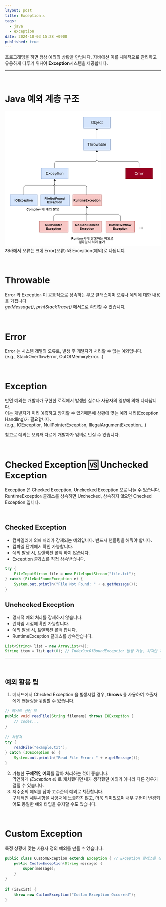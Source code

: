 ```yaml
---
layout: post
title: Exception ⚠️
tags:
  - java
  - exception
date: 2024-10-03 15:28 +0900
published: true
---
```


프로그래밍을 하면 항상 예외의 상황을 만납니다. 자바에선 이를 체계적으로 관리하고 유용하게 다루기 위하여 **Exception**시스템을 제공합니다. <br />

<hr />
<br />

# Java 예외 계층 구조
![exception.png](../assets/exception/exception.png)
자바에서 오류는 크게 Error(오류) 와 Exception(예외)로 나뉩니다. <br />

<br />

# Throwable
Error 와 Exception 이 공통적으로 상속하는 부모 클래스이며 오류나 예외에 대한 내용을 가집니다. <br />
*getMessage()*, *printStackTrace()* 메서드로 확인할 수 있습니다.

<br />

# Error
Error 는 시스템 레벨의 오류로, 발생 후 개발자가 처리할 수 없는 예외입니다.<br />
(e.g., StackOverflowError, OutOfMemoryError...)

<br />

# Exception
반면 예외는 개발자가 구현한 로직에서 발생한 실수나 사용자의 영향에 의해 나타납니다.<br />
이는 개발자가 미리 예측하고 방지할 수 있기때문에 상황에 맞는 예외 처리(Exception Handling)가 필요합니다. <br />
(e.g., IOException, NullPointerException, IllegalArgumentException...)

참고로 예외는 오류와 다르게 개발자가 임의로 던질 수 있습니다.

<br />

# Checked Exception 🆚 Unchecked Exception
Exception 은 Checked Exception, Unchecked Exception 으로 나눌 수 있습니다. <br />
RuntimeException 클래스를 상속하면 Unchecked, 상속하지 않으면 Checked Exception 입니다.

<br />

## Checked Exception
* 컴파일러에 의해 처리가 강제되는 예외입니다. 반드시 핸들링을 해줘야 합니다.
* 컴파일 단계에서 확인 가능합니다.
* 예외 발생 시, 트랜잭션 롤백 하지 않습니다.
* Exception 클래스를 직접 상속받습니다.
```java
try {
    FileInputStream file = new FileInputStream("file.txt");
} catch (FileNotFoundException e) {
    System.out.println("File Not Found: " + e.getMessage());
}
```

## Unchecked Exception
* 명시적 예외 처리를 강제하지 않습니다.
* 런타임 시점에 확인 가능합니다.
* 예외 발생 시, 트랜잭션 롤백 합니다.
* RuntimeException 클래스를 상속받습니다.
```java
List<String> list = new ArrayList<>();
String item = list.get(0); // IndexOutOfBoundException 발생 가능, 하지만 처리를 강제하지않음
```

<hr />
<br />

## 예외 활용 팁
1. 메서드에서 Checked Exception 을 발생시킬 경우, **throws** 를 사용하여 호출자에게 핸들링을 위임할 수 있습니다.
```java
// 메서드 선언 부
public void readFile(String filename) throws IOException {
    // codes...
}

// 사용처
try {
    readFile("example.txt");
} catch (IOException e) {
    System.out.println("Read File Error: " + e.getMessage());
}
```

2. 가능한 **구체적인 예외**를 잡아 처리하는 것이 좋습니다. <br />
막연하게 *(Exception e)* 로 캐치했다면 내가 생각했던 예외가 아니라 다른 경우가 걸릴 수 있습니다.
3. 저수준의 예외를 잡아 고수준의 예외로 치환합니다. <br />
구체적인 세부사항을 사용처에 노출하지 않고, 더욱 의미있으며 내부 구현이 변경되어도 동일한 예외 타입을 유지할 수도 있습니다.

<br />

# Custom Exception
특정 상황에 맞는 사용자 정의 예외를 만들 수 있습니다.
```java
public class CustomException extends Exception { // Exception 클래스를 상속받아 정의
    public CustomException(String message) {
        super(message);
    }
}

if (isExist) {
    throw new CustomException("Custom Exception Occurred");
}
```
